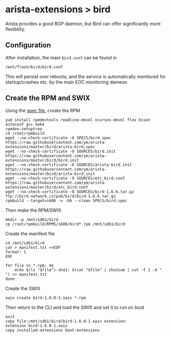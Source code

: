 # arista-extensions > bird

Arista provides a good BGP daemon, but Bird can offer significantly more flexibility.

## Configuration

After installation, the main `bird.conf` can be found in

    /mnt/flash/bird/bird.conf

This will persist over reboots, and the service is automatically monitored for startup/crashes etc. by the main EOC monitoring dameon.

## Create the RPM and SWIX

Using the [spec file](https://raw.githubusercontent.com/ym/arista-extensions/master/bird/arista-bird.spec), create the RPM

~~~~
yum install rpmdevtools readline-devel ncurses-devel flex bison autoconf gcc make
rpmdev-setuptree
cd /root/rpmbuild
wget --no-check-certificate -O SPECS/bird.spec https://raw.githubusercontent.com/ym/arista-extensions/master/bird/arista-bird.spec
wget --no-check-certificate -O SOURCES/bird.init https://raw.githubusercontent.com/ym/arista-extensions/master/bird/bird.init
wget --no-check-certificate -O SOURCES/arista-bird.init https://raw.githubusercontent.com/ym/arista-extensions/master/bird/arista-bird.init
wget --no-check-certificate -O SOURCES/etc_bird.conf https://raw.githubusercontent.com/ym/arista-extensions/master/bird/etc_bird.conf
wget --no-check-certificate -O SOURCES/bird-1.6.6.tar.gz ftp://bird.network.cz/pub/bird/bird-1.6.6.tar.gz
rpmbuild --target=i686 -v -bb --clean SPECS/bird.spec
~~~~

Then make the RPM/SWIX

~~~~
mkdir -p /mnt/sdb1/bird
cp /root/rpmbuild/RPMS/i686/bird*.rpm /mnt/sdb1/bird
~~~~

Create the manifest file

~~~~
cd /mnt/sdb1/bird
cat > manifest.txt <<EOF
format: 1
EOF

for file in *.rpm; do
    echo $(ls "$file")-sha1: $(cat "$file" | sha1sum | cut -f 1 -d " ") >> manifest.txt
done
~~~~

Create the SWIX

    swix create bird-1.6.0-1.swix *.rpm

Then return to the CLI and load the SWIX and set it to run on boot

~~~~
exit
copy file:/mnt/sdb1/bird/bird-1.6.0-1.swix extension:
extension bird-1.6.0-1.swix
copy installed-extensions boot-extensions
~~~~
